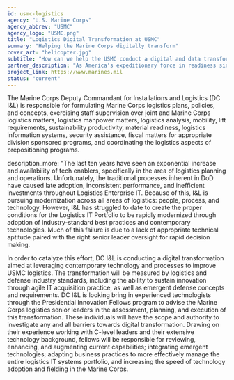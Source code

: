 ```yaml
---
id: usmc-logistics
agency: "U.S. Marine Corps"
agency_abbrev: "USMC"
agency_logo: "USMC.png"
title: "Logistics Digital Transformation at USMC"
summary: "Helping the Marine Corps digitally transform"
cover_art: "helicopter.jpg"
subtitle: "How can we help the USMC conduct a digital and data transformation to improve logistics and keep our nation’s Marines safe?"
partner_description: "As America's expeditionary force in readiness since 1775, the Marines are forward deployed to win our nation's battles swiftly and aggressively in times of crisis."
project_link: https://www.marines.mil
status: "current"
---
```


The Marine Corps Deputy Commandant for Installations and Logistics (DC I&L)  is responsible for formulating Marine Corps logistics plans, policies, and concepts, exercising staff supervision over joint and Marine Corps logistics matters, logistics manpower matters, logistics analysis, mobility, lift requirements, sustainability productivity, material readiness, logistics information systems, security assistance, fiscal matters for appropriate division sponsored programs, and coordinating the logistics aspects of prepositioning programs.

description_more: "The last ten years have seen an exponential increase and availability of tech enablers, specifically in the area of logistics planning and operations. Unfortunately, the traditional processes inherent in DoD have caused late adoption, inconsistent performance, and inefficient investments throughout Logistics Enterprise IT.  Because of this, I&L is pursuing modernization across all areas of logistics: people, process, and technology. However, I&L has struggled to date to create the proper conditions for the Logistics IT Portfolio to be rapidly modernized through adoption of industry-standard best practices and contemporary technologies.  Much of this failure is due to a lack of appropriate technical aptitude paired with the right senior leader oversight for rapid decision making.

In order to catalyze this effort, DC I&L is conducting a digital transformation aimed at leveraging contemporary technology and processes to improve USMC logistics. The transformation will be measured by logistics and defense industry standards, including the ability to sustain innovation through agile IT acquisition practice, as well as emergent defense concepts and requirements. DC I&L is looking bring in experienced technologists through the Presidential Innovation Fellows program to advise the Marine Corps logistics senior leaders in the assessment, planning, and execution of this transformation. These individuals will have the scope and authority to investigate any and all barriers towards digital transformation. Drawing on their experience working with C-level leaders and their extensive technology background, fellows will be responsible for reviewing, enhancing, and augmenting current capabilities; integrating emergent technologies; adapting business practices to more effectively manage the entire logistics IT systems portfolio, and increasing the speed of technology adoption and fielding in the Marine Corps.
